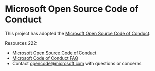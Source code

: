 # Microsoft Open Source Code of Conduct

This project has adopted the [Microsoft Open Source Code of Conduct](https://opensource.microsoft.com/codeofconduct/).

Resources 222:

- [Microsoft Open Source Code of Conduct](https://opensource.microsoft.com/codeofconduct/)
- [Microsoft Code of Conduct FAQ](https://opensource.microsoft.com/codeofconduct/faq/)
- Contact [opencode@microsoft.com](mailto:opencode@microsoft.com) with questions or concerns
